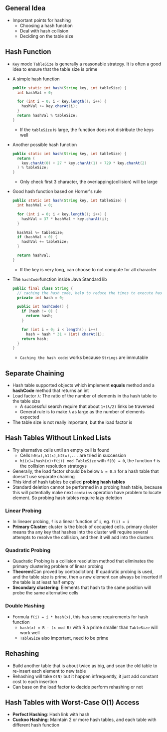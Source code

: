 ## General Idea

- Important points for hashing
  - Choosing a hash function 
  - Deal with hash collision
  - Deciding on the table size

## Hash Function

- `Key` mode `TableSize` is generally a reasonable strategy. It is often a good idea to ensure that the table size is prime
- A simple hash function
  ```java
  public static int hash(String key, int tableSize) {
    int hashVal = 0;

    for (int i = 0; i < key.length(); i++) {
      hashVal += key.charAt(i);
    }
    return hashVal % tableSize;
  }
  ```
  - If the `tableSize` is large, the function does not distribute the keys well
- Another possible hash function
  ```java
  public static int hash(String key, int tableSize) {
    return (
      key.charAt(0) + 27 * key.charAt(1) + 729 * key.charAt(2)
    ) % tableSize;
  }
  ```
  - Only check first 3 character, the overlapping(collision) will be large
- Good hash function based on Horner's rule
  ```java
  public static int hash(String key, int tableSize) {
    int hashVal = 0;

    for (int i = 0; i < key.length(); i++) {
      hashVal = 37 * hashVal + key.charAt(i);
    }

    hashVal %= tableSize;
    if (hashVal < 0) {
      hashVal += tableSize;
    }

    return hashVal;
  }
  ```
  - If the key is very long, can choose to not compute for all character

- The `hashCode`function inside Java Standard lib
  ```java
  public final class String {
    // caching the hash code, help to reduce the times to execute hashCode
    private int hash = 0;

    public int hashCode() {
      if (hash != 0) {
        return hash;
      }

      for (int i = 0; i < length(); i++)
        hash = hash * 31 + (int) charAt(i);
      return hash;
    }
  }
  ```
  - `Caching the hash code`: works because `Strings` are immutable
## Separate Chaining

- Hash table supported objects which implement **equals** method and a **hashCode** method that returns an int
- Load factor `λ`: The ratio of the number of elements in tha hash table to the table size
  - A successful search require that about `1+(λ/2)` links be traversed
  - General rule is to make `λ` as large as the number of elements expected
- The table size is not really important, but the load factor is

## Hash Tables Without Linked Lists

- Try alternative cells until an empty cell is found
  - Cells `h0(x),h1(x),h2(x),...` are tried in succession
  - `hi(x)=(hash(x)+f(i)) mod TableSize` with `f(0) = 0`, the function `f` is the collision resolution strategys
- Generally, the load factor should be below `λ = 0.5` for a hash table that doesn't use separate chaining
- This kind of hash tables be called **probing hash tables**
- Standard deletion cannot be performed in a probing hash table, because this will potentially make next `contains` operation have problem to locate element. So probing hash tables require lazy deletion

### Linear Probing

- In lineaer probing, `f` is a linear function of `i`, eg. `f(i) = i`
- **Primary Cluster**: cluster is the block of occupied cells. primary cluster means tha any key that hashes into the cluster will require several attempts to resolve the collision, and then it will add into the clusters

### Quadratic Probing

- Quadratic Probing is a collision resolution method that eliminates the primary clustering problem of linear probing
- **Theorem**(Can proved by contradiction): If quadratic probing is used, and the table size is prime, then a new element can always be inserted if the table is at least half empty
- **Secondary clustering**: Elements that hash to the same position will probe the same alternative cells

### Double Hashing

- Formula `f(i) = i * hash(x)`, this has some requirements for hash function
  - `hash(x) = R - (x mod R)` with R a prime smaller than `TableSize` will work well
  - `TableSize` also important, need to be prime

## Rehashing

- Build another table that is about twice as big, and scan the old table to re-insert each element to new table
- Rehashing will take `O(N)` but it happen infrequently, it just add constant cost to each insertion
- Can base on the load factor to decide perform rehashing or not


## Hash Tables with Worst-Case O(1) Access

- **Perfect Hashing**: Hash link with hash
- **Cuckoo Hashing**: Maintain 2 or more hash tables, and each table with different hash function